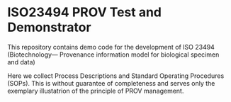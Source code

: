 # ISO23494 PROV Test and Demonstrator

This repository contains demo code for the development of ISO 23494 (Biotechnology— Provenance information model for biological specimen and data) 

Here we collect Process Descriptions and Standard Operating Procedures (SOPs). This is without guarantee of completeness and serves only the exemplary illustatrion of the principle of PROV management. 


